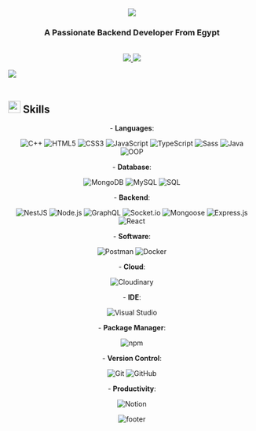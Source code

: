 

<h1 align="center">
    <img src="https://readme-typing-svg.herokuapp.com/?font=Righteous&size=35&center=true&vCenter=true&width=500&height=70&duration=7000&lines=Hi+There!+👋;I'm+Abdelrahman+Elmonged;I'm+BackEnd+Node.js+Developer" />
</h1>

<h3 align="center">A Passionate Backend Developer From Egypt</h3>

<br/>

<div align="center"> 
  <a href="mailto:a.elmonged870@gmail.com">
    <img src="https://img.shields.io/badge/Gmail-333333?style=for-the-badge&logo=gmail&logoColor=red" />
  </a>
  <a href="https://www.linkedin.com/in/abdelrahaman-elmonged-aa89992a3" target="_blank">
    <img src="https://img.shields.io/badge/LinkedIn-0077B5?style=for-the-badge&logo=linkedin&logoColor=white" />
  </a>
</div>



<img src="https://user-images.githubusercontent.com/73097560/115834477-dbab4500-a447-11eb-908a-139a6edaec5c.gif"><br><br>
## <img src="https://media2.giphy.com/media/QssGEmpkyEOhBCb7e1/giphy.gif?cid=ecf05e47a0n3gi1bfqntqmob8g9aid1oyj2wr3ds3mg700bl&rid=giphy.gif" width ="25"><b> Skills</b>
<div align="center" width="100">

<p align="center">
  - <b>Languages</b>:
</p>


  
  ![C++](https://img.shields.io/badge/C++%20-%2300599C.svg?style=for-the-badge&logo=c%2B%2B&logoColor=white)
  ![HTML5](https://img.shields.io/badge/HTML5%20-%23E34F26.svg?style=for-the-badge&logo=html5&logoColor=white)
  ![CSS3](https://img.shields.io/badge/CSS%20-%231572B6.svg?style=for-the-badge&logo=css3&logoColor=white)
  ![JavaScript](https://img.shields.io/badge/JavaScript%20-%23F7DF1E.svg?style=for-the-badge&logo=javascript&logoColor=black)
  ![TypeScript](https://img.shields.io/badge/TypeScript%20-%232F72B8.svg?style=for-the-badge&logo=typescript&logoColor=white)
  ![Sass](https://img.shields.io/badge/Sass%20-%23CC6699.svg?style=for-the-badge&logo=sass&logoColor=white)
  ![Java](https://img.shields.io/badge/Java%20-%23F7DF1E.svg?style=for-the-badge&logo=java&logoColor=white)
  ![OOP](https://img.shields.io/badge/OOP%20-%232F72B8.svg?style=for-the-badge&logo=java&logoColor=white)


<p align="center">
  - <b>Database</b>:
</p>


  ![MongoDB](https://img.shields.io/badge/MongoDB%20-%2347A248.svg?style=for-the-badge&logo=mongodb&logoColor=white)
  ![MySQL](https://img.shields.io/badge/MySQL%20-%234479A1.svg?style=for-the-badge&logo=mysql&logoColor=white)
![SQL](https://img.shields.io/badge/SQL%20-%23476DB1.svg?style=for-the-badge&logo=postgresql&logoColor=white)

<p align="center">
  - <b>Backend</b>:
</p>


  ![NestJS](https://img.shields.io/badge/NestJS%20-%23E0234E.svg?style=for-the-badge&logo=nestjs&logoColor=white)
  ![Node.js](https://img.shields.io/badge/Node.js%20-%2343853D.svg?style=for-the-badge&logo=node.js&logoColor=white)
  ![GraphQL](https://img.shields.io/badge/GraphQL%20-%236746A9.svg?style=for-the-badge&logo=graphql&logoColor=white)
  ![Socket.io](https://img.shields.io/badge/Socket.io%20-%23000000.svg?style=for-the-badge&logo=socket.io&logoColor=white)
   ![Mongoose](https://img.shields.io/badge/Mongoose%20-%2347A248.svg?style=for-the-badge&logo=mongoose&logoColor=white)
  ![Express.js](https://img.shields.io/badge/Express.js%20-%23404D59.svg?style=for-the-badge&logo=express&logoColor=white)
   ![React](https://img.shields.io/badge/React%20-%2361DAFB.svg?style=for-the-badge&logo=react&logoColor=white)


<p align="center">
  - <b>Software</b>:
</p>


  ![Postman](https://img.shields.io/badge/Postman%20-%23FF6C37.svg?style=for-the-badge&logo=postman&logoColor=white)
  ![Docker](https://img.shields.io/badge/Docker%20-%232496ED.svg?style=for-the-badge&logo=docker&logoColor=white)
  


<p align="center">
  - <b>Cloud</b>:
</p>


  ![Cloudinary](https://img.shields.io/badge/Cloudinary%20-%2395D5D5.svg?style=for-the-badge&logo=cloudinary&logoColor=white)
<p align="center">
  - <b>IDE</b>:
</p>

  ![Visual Studio](https://img.shields.io/badge/Visual%20Studio%20-%23007ACC.svg?style=for-the-badge&logo=visual-studio&logoColor=white)
<p align="center">
  - <b>Package Manager</b>:
</p>

  ![npm](https://img.shields.io/badge/npm%20-%23CB3837.svg?style=for-the-badge&logo=npm&logoColor=white)

<p align="center">
  - <b>Version Control</b>:
</p>

  ![Git](https://img.shields.io/badge/Git%20-%23F05032.svg?style=for-the-badge&logo=git&logoColor=white)
  ![GitHub](https://img.shields.io/badge/GitHub%20-%23000000.svg?style=for-the-badge&logo=github&logoColor=white)

<p align="center">
  - <b>Productivity</b>:
</p>

  ![Notion](https://img.shields.io/badge/Notion%20-%23000000.svg?style=for-the-badge&logo=notion&logoColor=white)

</div>
</div>

</div>

<div align="center" width="100">
  <img src="https://capsule-render.vercel.app/api?color=0:4B0082,50:8A2BE2,100:DDA0DD&height=100&section=footer&fontSize=30&type=waving&fontColor=fefefe" alt="footer" />
</div>
